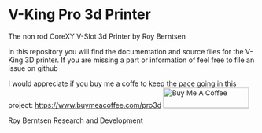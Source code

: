 # V-King Pro 3d Printer
The non rod CoreXY V-Slot 3d Printer by Roy Berntsen

In this repository you will find the documentation and source files for the V-King 3D printer. If you are missing a part or information of feel free to file an issue on github

I would appreciate if you buy me a coffe to keep the pace going in this project: https://www.buymeacoffee.com/pro3d
<a href="https://www.buymeacoffee.com/pro3d" target="_blank"><img src="https://www.buymeacoffee.com/assets/img/custom_images/yellow_img.png" alt="Buy Me A Coffee" style="height: 41px !important;width: 174px !important;box-shadow: 0px 3px 2px 0px rgba(190, 190, 190, 0.5) !important;-webkit-box-shadow: 0px 3px 2px 0px rgba(190, 190, 190, 0.5) !important;" ></a>

Roy Berntsen Research and Development
